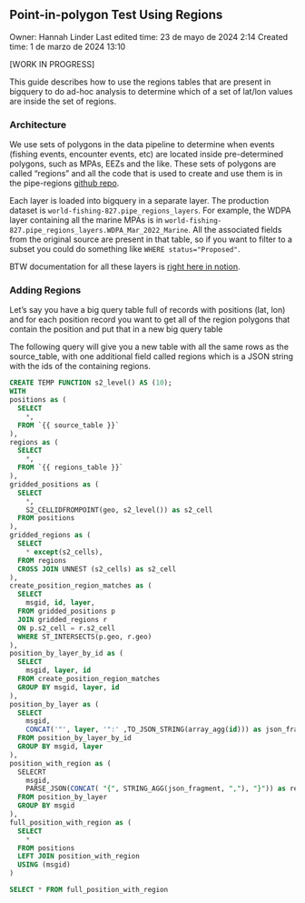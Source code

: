 ## Point-in-polygon Test Using Regions

Owner: Hannah Linder
Last edited time: 23 de mayo de 2024 2:14
Created time: 1 de marzo de 2024 13:10


[WORK IN PROGRESS]

This guide describes how to use the regions tables that are present in bigquery to do ad-hoc analysis to determine which of a set of lat/lon values are inside the set of regions.

### Architecture

We use sets of polygons in the data pipeline to determine when events (fishing events, encounter events, etc) are located inside pre-determined polygons, such as MPAs, EEZs and the like. These sets of polygons are called “regions” and all the code that is used to create and use them is in the pipe-regions [github repo](https://github.com/GlobalFishingWatch/pipe-regions).

Each layer is loaded into bigquery in a separate layer. The production dataset is `world-fishing-827.pipe_regions_layers`. For example, the WDPA layer containing all the marine MPAs is in `world-fishing-827.pipe_regions_layers.WDPA_Mar_2022_Marine`. All the associated fields from the original source are present in that table, so if you want to filter to a subset you could do something like `WHERE status="Proposed"`.

BTW documentation for all these layers is  [right here in notion](../Spatial%20Region%20Sources%20f8a8713c76e541bf93859581a271d10e.md).

### Adding Regions

Let’s say you have a big query table full of records with positions (lat, lon) and for each position record you want to get all of the region polygons that contain the position and put that in a new big query table

The following query will give you a new table with all the same rows as the source_table, with one additional field called regions which is a JSON string with the ids of the containing regions. 

```sql
CREATE TEMP FUNCTION s2_level() AS (10);
WITH
positions as (
  SELECT
    *,
  FROM `{{ source_table }}`
),
regions as (
  SELECT
    *,
  FROM `{{ regions_table }}`
),
gridded_positions as (
  SELECT
    *,
    S2_CELLIDFROMPOINT(geo, s2_level()) as s2_cell
  FROM positions
),
gridded_regions as (
  SELECT
    * except(s2_cells),
  FROM regions
  CROSS JOIN UNNEST (s2_cells) as s2_cell
),
create_position_region_matches as (
  SELECT
    msgid, id, layer,
  FROM gridded_positions p
  JOIN gridded_regions r
  ON p.s2_cell = r.s2_cell
  WHERE ST_INTERSECTS(p.geo, r.geo)
),
position_by_layer_by_id as (
  SELECT
    msgid, layer, id
  FROM create_position_region_matches
  GROUP BY msgid, layer, id
),
position_by_layer as (
  SELECT
    msgid, 
    CONCAT('"', layer, '":' ,TO_JSON_STRING(array_agg(id))) as json_fragment
  FROM position_by_layer_by_id
  GROUP BY msgid, layer
),
position_with_region as (
  SELECRT
    msgid,
    PARSE_JSON(CONCAT( "{", STRING_AGG(json_fragment, ","), "}")) as regions
  FROM position_by_layer
  GROUP BY msgid
),
full_position_with_region as (
  SELECT
    *
  FROM positions
  LEFT JOIN position_with_region
  USING (msgid)
)

SELECT * FROM full_position_with_region
```
